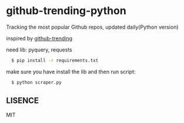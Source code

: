 github-trending-python
======================

Tracking the most popular Github repos, updated daily(Python version)

inspired by [github-trending](https://github.com/josephyzhou/github-trending)

need lib: pyquery, requests

```bash
  $ pip install -r requirements.txt
```

make sure you have install the lib and then run script:

```python
  $ python scraper.py
```


LISENCE
-------

MIT
